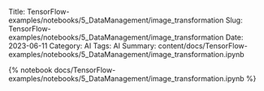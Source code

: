 Title: TensorFlow-examples/notebooks/5_DataManagement/image_transformation
Slug: TensorFlow-examples/notebooks/5_DataManagement/image_transformation
Date: 2023-06-11
Category: AI
Tags: AI
Summary: content/docs/TensorFlow-examples/notebooks/5_DataManagement/image_transformation.ipynb

{% notebook docs/TensorFlow-examples/notebooks/5_DataManagement/image_transformation.ipynb %}